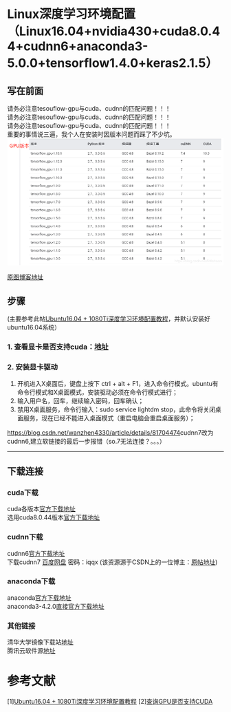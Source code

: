 # Linux深度学习环境配置（Linux16.04+nvidia430+cuda8.0.44+cudnn6+anaconda3-5.0.0+tensorflow1.4.0+keras2.1.5）



## 写在前面

请务必注意tesouflow-gpu与cuda、cudnn的匹配问题！！！  
请务必注意tesouflow-gpu与cuda、cudnn的匹配问题！！！  
请务必注意tesouflow-gpu与cuda、cudnn的匹配问题！！！  
重要的事情说三遍，我个人在安装时因版本问题而踩了不少坑。
![tf_cuda](查看GPU状态/tf_cuda.png)  


  [原图博客地址](https://blog.csdn.net/littlehaes/article/details/100575694)  
                          




## 步骤
(主要参考此帖[Ubuntu16.04 + 1080Ti深度学习环境配置教程](https://www.jianshu.com/p/5b708817f5d8)，并默认安装好ubuntu16.04系统）  
### 1. 查看显卡是否支持cuda：[地址](https://developer.nvidia.com/cuda-gpus) 
### 2. 安装显卡驱动
1. 开机进入X桌面后，键盘上按下 ctrl + alt + F1，进入命令行模式。ubuntu有命令行模式和X桌面模式，安装驱动必须在命令行模式进行；
2. 输入用户名，回车，继续输入密码，回车确认；
3. 禁用X桌面服务，命令行输入：sudo service lightdm stop，此命令将关闭桌面服务，现在已经不能进入桌面模式（重启电脑会重启桌面服务）；








<https://blog.csdn.net/wanzhen4330/article/details/81704474>cudnn7改为cudnn6,建立软链接的最后一步报错（so.7无法连接？。。。）

--------------------------------
## 下载连接
### cuda下载
cuda各版本[官方下载地址](https://developer.nvidia.com/cuda-toolkit-archive)  
选用cuda8.0.44版本[官方下载地址](https://developer.nvidia.com/cuda-80-download-archive)  
### cudnn下载
cudnn6[官方下载地址](https://developer.nvidia.com/rdp/cudnn-archive)  
下载cudnn7 [百度网盘](https://pan.baidu.com/s/1ZjI3LDlLpRf_NSVsrj7WSw)  密码：iqqx  (该资源源于CSDN上的一位博主：[原帖地址](https://blog.csdn.net/qq_40605167/article/details/94772970))
### anaconda下载
anaconda[官方下载地址](https://repo.anaconda.com/archive/)  
anaconda3-4.2.0[直接官方下载地址](https://repo.anaconda.com/archive/Anaconda3-4.2.0-Linux-x86_64.sh)  
### 其他链接
清华大学镜像下载站[地址](https://mirrors.tuna.tsinghua.edu.cn/)  
腾讯云软件源[地址](https://mirrors.cloud.tencent.com/)

# 参考文献
[1][Ubuntu16.04 + 1080Ti深度学习环境配置教程](https://www.jianshu.com/p/5b708817f5d8)
[2][查询GPU是否支持CUDA](https://blog.csdn.net/carson2005/article/details/46362277)
